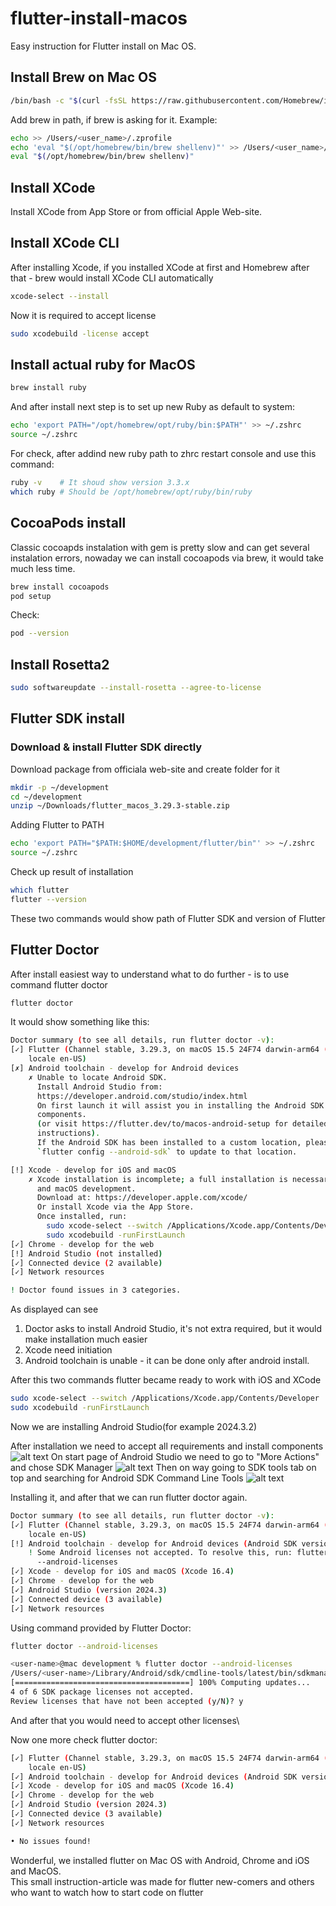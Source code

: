 # flutter-install-macos
Easy instruction for Flutter install on Mac OS.
## Install Brew on Mac OS
```bash
/bin/bash -c "$(curl -fsSL https://raw.githubusercontent.com/Homebrew/install/HEAD/install.sh)"
```
Add brew in path, if brew is asking for it. Example:
```bash
echo >> /Users/<user_name>/.zprofile
echo 'eval "$(/opt/homebrew/bin/brew shellenv)"' >> /Users/<user_name>/.zprofile
eval "$(/opt/homebrew/bin/brew shellenv)"
```

## Install XCode
Install XCode from App Store or from official Apple Web-site.

## Install XCode CLI
After installing Xcode, if you installed XCode at first and Homebrew after that - brew would install XCode CLI automatically
```bash
xcode-select --install
```

Now it is required to accept license
```bash
sudo xcodebuild -license accept
```

## Install actual ruby for MacOS
```bash
brew install ruby
```

And after install next step is to set up new Ruby as default to system:
```bash
echo 'export PATH="/opt/homebrew/opt/ruby/bin:$PATH"' >> ~/.zshrc
source ~/.zshrc 
```

For check, after addind new ruby path to zhrc restart console and use this command:
```bash
ruby -v    # It shoud show version 3.3.x
which ruby # Should be /opt/homebrew/opt/ruby/bin/ruby
```

## CocoaPods install
Classic cocoapds instalation with gem is pretty slow and can get several instalation errors, 
nowaday we can install cocoapods via brew, it would take much less time.
```bash
brew install cocoapods
pod setup
```

Check:
```bash
pod --version
```

## Install Rosetta2
```bash
sudo softwareupdate --install-rosetta --agree-to-license
```

## Flutter SDK install
### Download & install Flutter SDK directly
Download package from officiala web-site and create folder for it
```bash
mkdir -p ~/development
cd ~/development
unzip ~/Downloads/flutter_macos_3.29.3-stable.zip
```

Adding Flutter to PATH
```bash
echo 'export PATH="$PATH:$HOME/development/flutter/bin"' >> ~/.zshrc
source ~/.zshrc
```

Check up result of installation
```bash
which flutter
flutter --version
```

These two commands would show path of Flutter SDK and version of Flutter

## Flutter Doctor
After install easiest way to understand what to do further - is to use command flutter doctor
```bash
flutter doctor
```

It would show something like this:
```bash
Doctor summary (to see all details, run flutter doctor -v):
[✓] Flutter (Channel stable, 3.29.3, on macOS 15.5 24F74 darwin-arm64 (Rosetta),
    locale en-US)
[✗] Android toolchain - develop for Android devices
    ✗ Unable to locate Android SDK.
      Install Android Studio from:
      https://developer.android.com/studio/index.html
      On first launch it will assist you in installing the Android SDK
      components.
      (or visit https://flutter.dev/to/macos-android-setup for detailed
      instructions).
      If the Android SDK has been installed to a custom location, please use
      `flutter config --android-sdk` to update to that location.

[!] Xcode - develop for iOS and macOS       
    ✗ Xcode installation is incomplete; a full installation is necessary for iOS
      and macOS development.
      Download at: https://developer.apple.com/xcode/
      Or install Xcode via the App Store.
      Once installed, run:
        sudo xcode-select --switch /Applications/Xcode.app/Contents/Developer
        sudo xcodebuild -runFirstLaunch
[✓] Chrome - develop for the web
[!] Android Studio (not installed)
[✓] Connected device (2 available)            
[✓] Network resources

! Doctor found issues in 3 categories.
```

As displayed can see
1. Doctor asks to install Android Studio, it's not extra required, but it would make installation much easier
2. Xcode need initiation
3. Android toolchain is unable - it can be done only after android install.


After this two commands flutter became ready to work with iOS and XCode
```bash
sudo xcode-select --switch /Applications/Xcode.app/Contents/Developer
sudo xcodebuild -runFirstLaunch
```

Now we are installing Android Studio(for example 2024.3.2)

After installation we need to accept all requirements and install components
![alt text](/android%20studio/AS_1.png)
On start page of Android Studio we need to go to "More Actions" and chose SDK Manager
![alt text](/android%20studio/AS_2.png)
Then on way going to SDK tools tab on top and searching for Android SDK Command Line Tools
![alt text](/android%20studio/AS_3.png)


Installing it, and after that we can run flutter doctor again.
```bash
Doctor summary (to see all details, run flutter doctor -v):
[✓] Flutter (Channel stable, 3.29.3, on macOS 15.5 24F74 darwin-arm64 (Rosetta),
    locale en-US)
[!] Android toolchain - develop for Android devices (Android SDK version 36.0.0)
    ! Some Android licenses not accepted. To resolve this, run: flutter doctor
      --android-licenses
[✓] Xcode - develop for iOS and macOS (Xcode 16.4)
[✓] Chrome - develop for the web
[✓] Android Studio (version 2024.3)
[✓] Connected device (3 available)
[✓] Network resources
```

Using command provided by Flutter Doctor:
```bash
flutter doctor --android-licenses
```

```bash
<user-name>@mac development % flutter doctor --android-licenses
/Users/<user-name>/Library/Android/sdk/cmdline-tools/latest/bin/sdkmanager: line 173: test: : integer expression expected
[=======================================] 100% Computing updates...             
4 of 6 SDK package licenses not accepted.
Review licenses that have not been accepted (y/N)? y
```

And after that you would need to accept other licenses\

Now one more check flutter doctor:
```bash
[✓] Flutter (Channel stable, 3.29.3, on macOS 15.5 24F74 darwin-arm64 (Rosetta),
    locale en-US)
[✓] Android toolchain - develop for Android devices (Android SDK version 36.0.0)
[✓] Xcode - develop for iOS and macOS (Xcode 16.4)
[✓] Chrome - develop for the web
[✓] Android Studio (version 2024.3)
[✓] Connected device (3 available)
[✓] Network resources

• No issues found!
```

Wonderful, we installed flutter on Mac OS with Android, Chrome and iOS and MacOS.\
This small instruction-article was made for flutter new-comers and others who want
to watch how to start code on flutter



